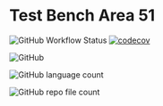 # Test Bench Area 51

![GitHub Workflow Status](https://img.shields.io/github/actions/workflow/status/Tallion-07/Test-Bench/codeql.yml)
[![codecov](https://codecov.io/gh/Tallion-07/Test-Bench/branch/main/graph/badge.svg?token=8FCmg82jbS)](https://codecov.io/gh/Tallion-07/Test-Bench)

![GitHub](https://img.shields.io/github/license/Tallion-07/Test-Bench)

![GitHub language count](https://img.shields.io/github/languages/count/Tallion-07/Test-Bench)

![GitHub repo file count](https://img.shields.io/github/directory-file-count/Tallion-07/Test-Bench)
